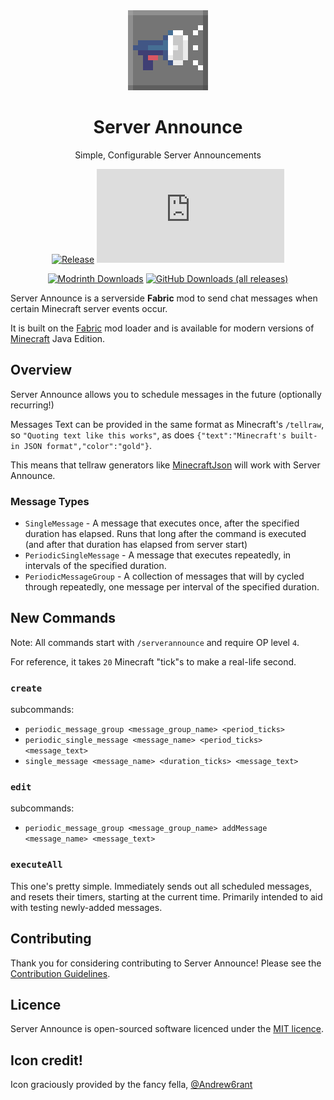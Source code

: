 <div align="center">

<img alt="Server Announce Icon" src="src/main/resources/assets/serverannounce/megaphone_by_Andrew6rant.png" width="128">

# Server Announce

Simple, Configurable Server Announcements

<!-- todo: replace 494721 with your CurseForge project id -->
[![Release](https://img.shields.io/github/v/release/John-Paul-R/server-announce?style=for-the-badge&include_prereleases&sort=semver)][releases]
[![Available For](https://img.shields.io/badge/dynamic/json?label=Available%20For&style=for-the-badge&color=34aa2f&query=$[:]&url=https%3A%2F%2Fwww.jpcode.dev%2Fserverannounce%2Fsupported_mc_versions.json)][modrinth:files]

[![Modrinth Downloads](https://img.shields.io/modrinth/dt/server-announce?color=00AF5C&label=modrinth&style=for-the-badge&logo=modrinth)][modrinth:files]
[![GitHub Downloads (all releases)](https://img.shields.io/github/downloads/John-Paul-R/server-announce/total?style=for-the-badge&amp;label=GitHub&amp;prefix=downloads%20&amp;color=4078c0&amp;logo=github)][releases]

</div>

Server Announce is a serverside **Fabric** mod to send chat messages when
certain Minecraft server events occur.

It is built on the [Fabric][fabric] mod loader and is available for modern
versions of [Minecraft][minecraft] Java Edition.

## Overview

Server Announce allows you to schedule messages in the future (optionally recurring!)

Messages Text can be provided in the same format as Minecraft's `/tellraw`, so `"Quoting text like this works"`, as does `{"text":"Minecraft's built-in JSON format","color":"gold"}`.

This means that tellraw generators like [MinecraftJson](https://www.minecraftjson.com/) will work with Server Announce.

### Message Types

- `SingleMessage` - A message that executes once, after the specified duration has elapsed. Runs that long after the command is executed (and after that duration has elapsed from server start)
- `PeriodicSingleMessage` - A message that executes repeatedly, in intervals of the specified duration.
- `PeriodicMessageGroup` - A collection of messages that will by cycled through repeatedly, one message per interval of the specified duration.

## New Commands

Note: All commands start with `/serverannounce` and require OP level `4`.

For reference, it takes `20` Minecraft "tick"s to make a real-life second.

### `create`

subcommands:

- `periodic_message_group <message_group_name> <period_ticks>`
- `periodic_single_message <message_name> <period_ticks> <message_text>`
- `single_message <message_name> <duration_ticks> <message_text>`

### `edit`

subcommands:

- `periodic_message_group <message_group_name> addMessage <message_name> <message_text>`

### `executeAll`

This one's pretty simple. Immediately sends out all scheduled messages, and resets their timers, starting at the current time. Primarily intended to aid with testing newly-added messages.

## Contributing

Thank you for considering contributing to Server Announce! Please see the
[Contribution Guidelines][contributing].

## Licence

Server Announce is open-sourced software licenced under the [MIT licence][licence].

## Icon credit!

Icon graciously provided by the fancy fella, [@Andrew6rant](https://github.com/Andrew6rant)

[contributing]: .github/CONTRIBUTING.md
[curseforge]: https://curseforge.com/minecraft/mc-mods/serverannounce
[curseforge:files]: https://curseforge.com/minecraft/mc-mods/serverannounce/files
[modrinth]: https://modrinth.com/mod/server-announce
[modrinth:files]: https://modrinth.com/mod/server-announce/versions
[fabric]: https://fabricmc.net/
[licence]: LICENCE
[minecraft]: https://minecraft.net/
[releases]: https://github.com/John-Paul-R/server-announce/releases
[security]: .github/SECURITY.md
